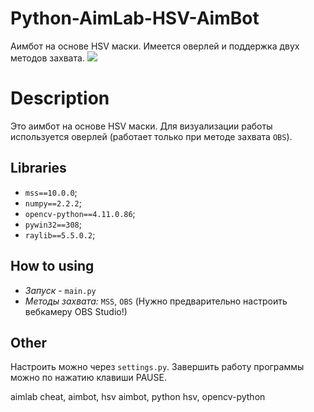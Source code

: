 # Python-AimLab-HSV-AimBot

Аимбот на основе HSV маски. Имеется оверлей и поддержка двух методов захвата.
![](bot.gif)

# **Description**
Это аимбот на основе HSV маски. Для визуализации работы используется оверлей (работает только при методе захвата `OBS`).

## **Libraries**
* `mss==10.0.0`;
* `numpy==2.2.2`;
* `opencv-python==4.11.0.86`;
* `pywin32==308`;
* `raylib==5.5.0.2`;

## **How to using**
* *Запуск* - `main.py`
* *Методы захвата:* `MSS`, `OBS` (Нужно предварительно настроить вебкамеру OBS Studio!)

 ## **Other**
 Настроить можно через `settings.py`.
 Завершить работу программы можно по нажатию клавиши PAUSE.



aimlab cheat, aimbot, hsv aimbot, python hsv, opencv-python
